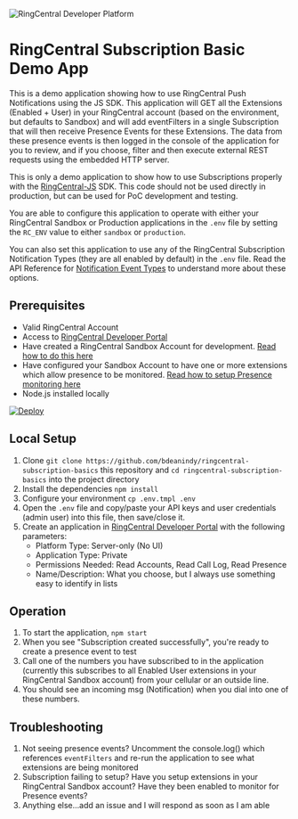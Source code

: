 ![RingCentral Developer Platform](https://raw.githubusercontent.com/bdeanindy/ringcentral-subscription-basics/master/rc4d_logo_2016.png)

# RingCentral Subscription Basic Demo App

This is a demo application showing how to use RingCentral Push Notifications using the JS SDK. This application will GET all the Extensions (Enabled + User) in your RingCentral account (based on the environment, but defaults to Sandbox) and will add eventFilters in a single Subscription that will then receive Presence Events for these Extensions. The data from these presence events is then logged in the console of the application for you to review, and if you choose, filter and then execute external REST requests using the embedded HTTP server.

This is only a demo application to show how to use Subscriptions properly with the [RingCentral-JS](https://github.com/ringcentral/ringcentral-js) SDK. This code should not be used directly in production, but can be used for PoC development and testing.

You are able to configure this application to operate with either your RingCentral Sandbox or Production applications in the `.env` file by setting the `RC_ENV` value to either `sandbox` or `production`.

You can also set this application to use any of the RingCentral Subscription Notification Types (they are all enabled by default) in the `.env` file. Read the API Reference for [Notification Event Types](https://developers.ringcentral.com/api-docs/latest/index.html#!#EventTypes.html) to understand more about these options.

## Prerequisites

* Valid RingCentral Account
* Access to [RingCentral Developer Portal](https://developer.ringcentral.com)
* Have created a RingCentral Sandbox Account for development. [Read how to do this here](https://developers.ringcentral.com/library/tutorials/test-account.html)
* Have configured your Sandbox Account to have one or more extensions which allow presence to be monitored. [Read how to setup Presence monitoring here](http://success.ringcentral.com/articles/en_US/RC_Knowledge_Article/How-to-choose-specific-user-extensions-to-monitor-for-Presence)
* Node.js installed locally

[![Deploy](https://www.herokucdn.com/deploy/button.svg)](https://heroku.com/deploy?template=https://github.com/bdeanindy/ringcentral-subscription-basics)

## Local Setup

1. Clone `git clone https://github.com/bdeanindy/ringcentral-subscription-basics` this repository and `cd ringcentral-subscription-basics` into the project directory
2. Install the dependencies `npm install`
3. Configure your environment `cp .env.tmpl .env`
4. Open the `.env` file and copy/paste your API keys and user credentials (admin user) into this file, then save/close it. 
5. Create an application in [RingCentral Developer Portal](https://developers.ringcentral.com/my-account.html#/create-app) with the following parameters:
    * Platform Type: Server-only (No UI)
    * Application Type: Private
    * Permissions Needed: Read Accounts, Read Call Log, Read Presence
    * Name/Description: What you choose, but I always use something easy to identify in lists


## Operation

1. To start the application, `npm start`
2. When you see "Subscription created successfully", you're ready to create a presence event to test
3. Call one of the numbers you have subscribed to in the application (currently this subscribes to all Enabled User extensions in your RingCentral Sandbox account) from your cellular or an outside line.
4. You should see an incoming msg (Notification) when you dial into one of these numbers.

## Troubleshooting

1. Not seeing presence events? Uncomment the console.log() which references `eventFilters` and re-run the application to see what extensions are being monitored
2. Subscription failing to setup? Have you setup extensions in your RingCentral Sandbox account? Have they been enabled to monitor for Presence events?
3. Anything else...add an issue and I will respond as soon as I am able
